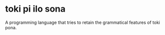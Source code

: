 # toki pi ilo sona
A programming language that tries to retain the grammatical features of toki pona.
